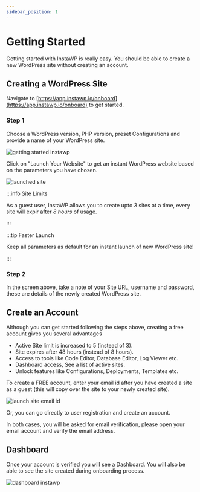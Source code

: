 ```yaml
---
sidebar_position: 1
---
```


# Getting Started

Getting started with InstaWP is really easy. You should be able to create a new WordPress site without creating an account. 

## Creating a WordPress Site

Navigate to [https://app.instawp.io/onboard](https://app.instawp.io/onboard) to get started. 

### Step 1

Choose a WordPress version, PHP version, preset Configurations and provide a name of your WordPress site. 

![getting started instawp](https://ik.imagekit.io/instawp/instawp-docs-onboarding_3IiC42Jck.png)


Click on "Launch Your Website" to get an instant WordPress website based on the parameters you have chosen. 

![launched site](https://ik.imagekit.io/instawp/instawp-docs-launched_site_OG2yuWsQ-.png?ik-sdk-version=javascript-1.4.3&updatedAt=1654685578295)

:::info Site Limits

As a guest user, InstaWP allows you to create upto 3 sites at a time, every site will expir after *8 hours* of usage.

:::

:::tip Faster Launch

Keep all parameters as default for an instant launch of new WordPress site!

:::

### Step 2

In the screen above, take a note of your Site URL, username and password, these are details of the newly created WordPress site.


## Create an Account

Although you can get started following the steps above, creating a free account gives you several advantages

- Active Site limit is increased to 5 (instead of 3).
- Site expires after 48 hours (instead of 8 hours).
- Access to tools like Code Editor, Database Editor, Log Viewer etc.
- Dashboard access, See a list of active sites. 
- Unlock features like Configurations, Deployments, Templates etc. 

To create a FREE account, enter your email id after you have created a site as a guest (this will copy over the site to your newly created site).

![launch site email id](https://ik.imagekit.io/instawp/instawp-docs-email_in_site_creatiobn_0P_reFvNm.png?ik-sdk-version=javascript-1.4.3&updatedAt=1654685725791)

Or, you can go directly to user registration and create an account. 

In both cases, you will be asked for email verification, please open your email account and verify the email address.


## Dashboard

Once your account is verified you will see a Dashboard. You will also be able to see the site created during onboarding process. 

![dashboard instawp](https://ik.imagekit.io/instawp/instawp-docs-dashboard_r6qbLyaEr.png?ik-sdk-version=javascript-1.4.3&updatedAt=1654685578413)

